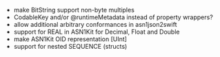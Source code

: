 - make BitString support non-byte multiples
- CodableKey and/or @runtimeMetadata instead of property wrappers?
- allow additional arbitrary conformances in asn1json2swift
- support for REAL in ASN1Kit for Decimal, Float and Double
- make ASN1Kit OID representation [UInt]
- support for nested SEQUENCE (structs)
